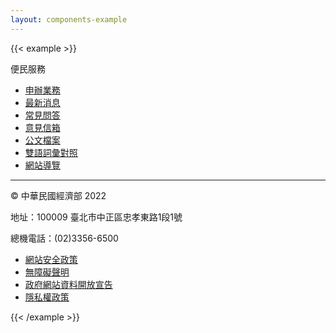 ```yaml
---
layout: components-example
---
```


{{< example >}}

<footer>
  <div class="container">
    <div class="title">便民服務</div>
    <ul class="nav">
      <li class="nav-item"><a href="#">申辦業務</a></li>
      <li class="nav-item"><a href="#">最新消息</a></li>
      <li class="nav-item"><a href="#">常見問答</a></li>
      <li class="nav-item"><a href="#">意見信箱</a></li>
      <li class="nav-item"><a href="#">公文檔案</a></li>
      <li class="nav-item"><a href="#">雙語詞彙對照</a></li>
      <li class="nav-item"><a href="#">網站導覽</a></li>
    </ul>
    <hr></hr>
    <p>© 中華民國經濟部 2022</p>
    <p>地址：100009 臺北市中正區忠孝東路1段1號</p>
    <p>總機電話：(02)3356-6500</p>
    <ul class="nav nav-secondary">
      <li class="nav-item"><a href="#">網站安全政策</a></li>
      <li class="nav-item"><a href="#">無障礙聲明</a></li>
      <li class="nav-item"><a href="#">政府網站資料開放宣告</a></li>
      <li class="nav-item"><a href="#">隱私權政策</a></li>
    </ul>
  </div>
</footer>

{{< /example >}}